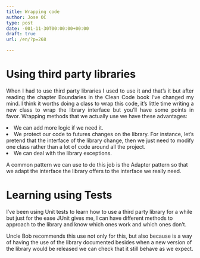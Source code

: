 ```yaml
---
title: Wrapping code
author: Jose OC
type: post
date: -001-11-30T00:00:00+00:00
draft: true
url: /en/?p=268

---
```

# Using third party libraries

<p style="text-align: justify">
  When I had to use third party libraries I used to use it and that&#8217;s it but after reading the chapter Boundaries in the Clean Code book I&#8217;ve changed my mind. I think it worths doing a class to wrap this code, it&#8217;s little time writing a new class to wrap the library interface but you&#8217;ll have some points in favor. Wrapping methods that we actually use we have these advantages:
</p>

<li style="text-align: justify">
  We can add more logic if we need it.
</li>
<li style="text-align: justify">
  We protect our code to futures changes on the library. For instance, let&#8217;s pretend that the interface of the library change, then we just need to modify one class rather than a lot of code around all the project.
</li>
<li style="text-align: justify">
  We can deal with the library exceptions.
</li>

A common pattern we can use to do this job is the Adapter pattern so that we adapt the interface the library offers to the interface we really need.

# Learning using Tests

I&#8217;ve been using Unit tests to learn how to use a third party library for a while but just for the ease JUnit gives me, I can have different methods to approach to the library and know which ones work and which ones don&#8217;t.

Uncle Bob recommends this use not only for this, but also because is a way of having the use of the library documented besides when a new version of the library would be released we can check that it still behave as we expect.